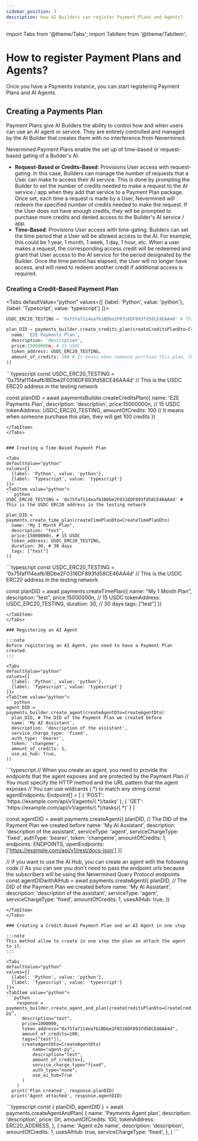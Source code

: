 ```yaml
---
sidebar_position: 3
description: How AI Builders can register Payment Plans and Agents?
---
```


import Tabs from '@theme/Tabs';
import TabItem from '@theme/TabItem';

# How to register Payment Plans and Agents?

Once you have a Payments instance, you can start registering Payment Plans and AI Agents.

## Creating a Payments Plan

Payment Plans give AI Builders the ability to control how and when users can use an AI agent or service. They are entirely controlled and managed by the AI Builder that creates them with no interference from Nevermined.

Nevermined Payment Plans enable the set up of time-based or request-based gating of a Builder's AI.

* **Request-Based or Credits-Based**: Provisions User access with request-gating. In this case, Builders can manage the number of requests that a User can make to access their AI service. This is done by prompting the Builder to set the number of credits needed to make a request to the AI service / app when they add that service to a Payment Plan package. Once set, each time a request is made by a User, Nevermined will redeem the specified number of credits needed to make the request. If the User does not have enough credits, they will be prompted to purchase more credits and denied access to the Builder's AI service / app.
* **Time-Based**: Provisions User access with time-gating. Builders can set the time period that a User will be allowed access to the AI. For example, this could be 1 year, 1 month, 1 week, 1 day, 1 hour, etc. When a user makes a request, the corresponding access credit will be redeemed and grant that User access to the AI service for the period designated by the Builder. Once the time period has elapsed, the User will no longer have access, and will need to redeem another credit if additional access is required.

### Creating a Credit-Based Payment Plan


<Tabs
  defaultValue="python"
  values={[
    {label: 'Python', value: 'python'},
    {label: 'Typescript', value: 'typescript'}
  ]}>
  <TabItem value="python">
  ```python
  USDC_ERC20_TESTING = '0x75faf114eafb1BDbe2F0316DF893fd58CE46AA4d' # This is the USDC ERC20 address in the testing network

  plan_DID = payments_builder.create_credits_plan(createCreditsPlanDto=CreateCreditsPlanDto(
    name: 'E2E Payments Plan', 
    description: 'description', 
    price:15000000n, # 15 USDC
    token_address: USDC_ERC20_TESTING,
    amount_of_credits: 100 # It means when someone purchase this plan, they will get 100 credits
  ))
  ```
  </TabItem>
  <TabItem value="typescript">
  ```typescript    
  const USDC_ERC20_TESTING = '0x75faf114eafb1BDbe2F0316DF893fd58CE46AA4d' // This is the USDC ERC20 address in the testing network

  const planDID = await paymentsBuilder.createCreditsPlan({
    name: 'E2E Payments Plan', 
    description: 'description', 
    price:15000000n, // 15 USDC
    tokenAddress: USDC_ERC20_TESTING,
    amountOfCredits: 100 // It means when someone purchase this plan, they will get 100 credits
  })
  ```
  </TabItem>  
</Tabs>


### Creating a Time-Based Payment Plan

<Tabs
  defaultValue="python"
  values={[
    {label: 'Python', value: 'python'},
    {label: 'Typescript', value: 'typescript'}
  ]}>
  <TabItem value="python">
  ```python
  USDC_ERC20_TESTING = '0x75faf114eafb1BDbe2F0316DF893fd58CE46AA4d' # This is the USDC ERC20 address in the testing network

  plan_DID = payments.create_time_plan(createTimePlanDto=CreateTimePlanDto(
    name: "My 1 Month Plan",
    description: "test",
    price:15000000n, # 15 USDC
    token_address: USDC_ERC20_TESTING,
    duration: 30, # 30 days
    tags: ["test"]
  ))  
  ```
  </TabItem>
  <TabItem value="typescript">
  ```typescript  
  const USDC_ERC20_TESTING = '0x75faf114eafb1BDbe2F0316DF893fd58CE46AA4d' // This is the USDC ERC20 address in the testing network

  const planDID = await payments.createTimePlan({
    name: "My 1 Month Plan",
    description: "test",
    price:15000000n, // 15 USDC
    tokenAddress: USDC_ERC20_TESTING,
    duration: 30, // 30 days
    tags: ["test"]
  })
  
  ```
  </TabItem>  
</Tabs>

### Registering an AI Agent

:::note
Before registering an AI Agent, you need to have a Payment Plan created.
:::

<Tabs
  defaultValue="python"
  values={[
    {label: 'Python', value: 'python'},
    {label: 'Typescript', value: 'typescript'}
  ]}>
  <TabItem value="python">
  ```python
  agent_DID = payments_builder.create_agent(createAgentDto=CreateAgentDto(
    plan_DID, # The DID of the Payment Plan we created before
    name: 'My AI Assistant',
    description: 'description of the assistant',
    service_charge_type: 'fixed',
    auth_type: 'bearer',
    token: 'changeme',
    amount_of_credits: 1,
    use_ai_hub: True,
  ))  
  ```
  </TabItem>
  <TabItem value="typescript">
  ```typescript
  // When you create an agent, you need to provide the endpoints that the agent exposes and are protected by the Payment Plan
  // You must specify the HTTP method and the URL pattern that the agent exposes
  // You can use wildcards (.*) to match any string
  const agentEndpoints: Endpoint[] = [
     { 'POST': 'https://example.com/api/v1/agents/(.*)/tasks' },
     { 'GET': 'https://example.com/api/v1/agents/(.*)/tasks/(.*)' }
  ]
  
  const agentDID = await payments.createAgent({
    planDID, // The DID of the Payment Plan we created before
    name: 'My AI Assistant',
    description: 'description of the assistant',
    serviceType: 'agent',
    serviceChargeType: 'fixed',
    authType: 'bearer',
    token: 'changeme',
    amountOfCredits: 1,
    endpoints: ENDPOINTS,
    openEndpoints: ['https://example.com/api/v1/rest/docs-json']
  })

  // If you want to use the AI Hub, you can create an agent with the following code
  // As you can see you don't need to pass the endpoint urls because the subscribers will be using the Nevermined Query Protocol endpoints
  const agentDIDwithAIHub = await payments.createAgent({
    planDID, // The DID of the Payment Plan we created before
    name: 'My AI Assistant',
    description: 'description of the assistant',
    serviceType: 'agent',
    serviceChargeType: 'fixed',
    amountOfCredits: 1,
    usesAIHub: true,
  })


  ```
  </TabItem>  
</Tabs>

### Creating a Credit-Based Payment Plan and an AI Agent in one step

:::note
This method allow to create in one step the plan an attach the agent to it.
:::

<Tabs
  defaultValue="python"
  values={[
    {label: 'Python', value: 'python'},
    {label: 'Typescript', value: 'typescript'}
  ]}>
  <TabItem value="python">
  ```python 
      response = payments_builder.create_agent_and_plan(createCreditsPlanDto=CreateCreditsPlanDto(name="test-py",
        description="test",
        price=1000000,
        token_address="0x75faf114eafb1BDbe2F0316DF893fd58CE46AA4d",
        amount_of_credits=100,
        tags=["test"]),
        createAgentDto=CreateAgentDto(
            name="agent-py",
            description="test",
            amount_of_credits=1,
            service_charge_type="fixed",
            auth_type="none",
            use_ai_hub=True
        )
      )
    print('Plan created', response.planDID)
    print('Agent attached', response.agentDID)
  ```
  </TabItem>
  <TabItem value="typescript">
  ```typescript
    const { planDID, agentDID } = await payments.createAgentAndPlan(
    {
      name: 'Payments Agent plan',
      description: 'description',
      price: 0n,
      amountOfCredits: 100,
      tokenAddress: ERC20_ADDRESS,
    },
    {
      name: 'Agent e2e name',
      description: 'description',
      amountOfCredits: 1,
      usesAIHub: true,
      serviceChargeType: 'fixed',
    },
  )
  ```
  </TabItem>  
</Tabs>